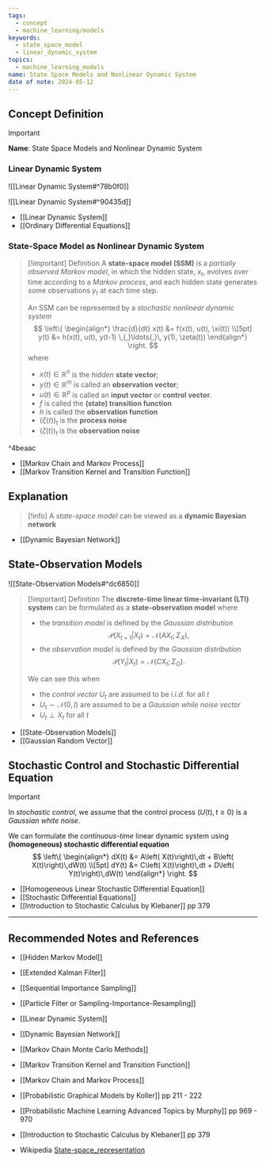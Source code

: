 ```yaml
---
tags:
  - concept
  - machine_learning/models
keywords:
  - state_space_model
  - linear_dynamic_system
topics:
  - machine_learning_models
name: State Space Models and Nonlinear Dynamic System
date of note: 2024-05-12
---
```


## Concept Definition

>[!important]
>**Name**: State Space Models and Nonlinear Dynamic System

### Linear Dynamic System

![[Linear Dynamic System#^78b0f0]]

![[Linear Dynamic System#^90435d]]

- [[Linear Dynamic System]]
- [[Ordinary Differential Equations]]

### State-Space Model as Nonlinear Dynamic System

>[!important] Definition
>A **state-space model (SSM)** is a *partially observed Markov model*, in which the hidden state, $x_{t}$, evolves over time according to a *Markov process*, and each hidden state generates some observations $y_{t}$ at each time step.
>
>An SSM can be represented by a *stochastic nonlinear dynamic system*
>$$
>\left\{
>\begin{align*}
> \frac{d}{dt} x(t) &= f(x(t), u(t), \xi(t)) \\[5pt]
> y(t) &= h(x(t), u(t), y(t-1) \,{,}\ldots{,}\, y(1), \zeta(t))
>\end{align*} \right.
>$$
>where
>- $x(t) \in \mathbb{R}^{n}$ is the *hidden* **state vector**;
>- $y(t) \in \mathbb{R}^{m}$ is called an **observation vector**;
>- $u(t) \in \mathbb{R}^{p}$ is called an **input vector** or **control vector**.
>- $f$ is called the **(state) transition function**
>- $h$ is called the **observation function**
>- $(\xi(t))_{t}$ is the **process noise**
>- $(\zeta(t))_{t}$ is  the **observation noise**

^4beaac

- [[Markov Chain and Markov Process]]
- [[Markov Transition Kernel and Transition Function]]


## Explanation

>[!info]
>A *state-space model* can be viewed as a **dynamic Bayesian network** 

- [[Dynamic Bayesian Network]]



## State-Observation Models

![[State-Observation Models#^dc6850]]

>[!important] Definition
>The **discrete-time linear time-invariant (LTI) system** can be formulated as a **state-observation model** where
>- the *transition model* is defined by the *Gaussian distribution* $$\mathcal{P}(X_{t+1} | X_{t}) = \mathcal{N}(AX_{t};  \Sigma_{X}),$$
>- the *observation model* is defined by the *Gaussian distribution* $$\mathcal{P}(Y_{t} | X_{t}) = \mathcal{N}(CX_{t};  \Sigma_{O}).$$
>  
>We can see this when
>-  the *control vector* $U_{t}$ are assumed to be *i.i.d.* for all $t$ 
>- $U_{t} \sim \mathcal{N}(0,I)$ are assumed to be a *Gaussian while noise vector*
>- $U_{t} \perp X_{t}$ for all $t$

- [[State-Observation Models]]
- [[Gaussian Random Vector]]

## Stochastic Control and Stochastic Differential Equation

>[!important] 
>In *stochastic control*, we assume that the control process $(U(t), t\ge 0)$ is a *Gaussian white noise*. 
>
>We can formulate the *continuous-time* linear dynamic system using **(homogeneous) stochastic differential equation**
>$$
>\left\{
>\begin{align*}
> dX(t) &= A\left( X(t)\right)\,dt + B\left( X(t)\right)\,dW(t) \\[5pt]
> dY(t) &= C\left( X(t)\right)\,dt + D\left( Y(t)\right)\,dW(t) 
>\end{align*} \right.
>$$

- [[Homogeneous Linear Stochastic Differential Equation]]
- [[Stochastic Differential Equations]]
- [[Introduction to Stochastic Calculus by Klebaner]] pp 379





-----------
##  Recommended Notes and References


- [[Hidden Markov Model]]
- [[Extended Kalman Filter]]
- [[Sequential Importance Sampling]]
- [[Particle Filter or Sampling-Importance-Resampling]]
- [[Linear Dynamic System]]



- [[Dynamic Bayesian Network]]
- [[Markov Chain Monte Carlo Methods]]
- [[Markov Transition Kernel and Transition Function]]
- [[Markov Chain and Markov Process]]

- [[Probabilistic Graphical Models by Koller]] pp 211 - 222
- [[Probabilistic Machine Learning Advanced Topics by Murphy]] pp 969 - 970
- [[Introduction to Stochastic Calculus by Klebaner]] pp 379
- Wikipedia [State-space_representation](https://en.wikipedia.org/wiki/State-space_representation)